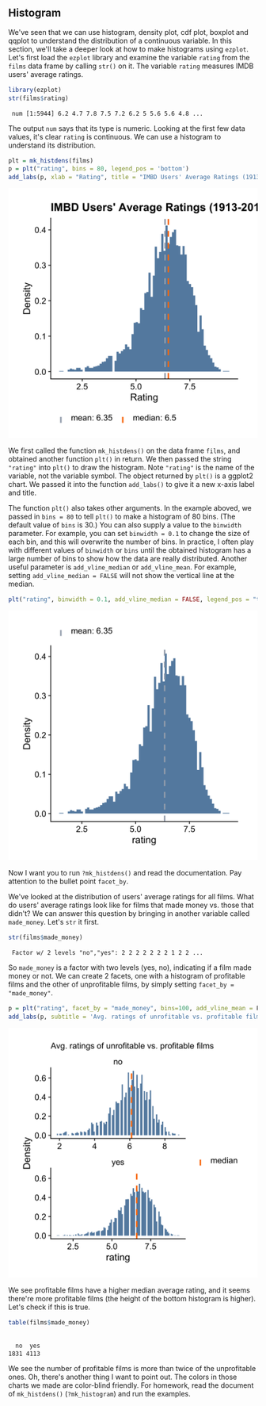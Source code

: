 ## Histogram

We've seen that we can use histogram, density plot, cdf plot, boxplot and qqplot to understand the distribution of a continuous variable. In this section, we'll take a deeper look at how to make histograms using `ezplot`. Let's first load the `ezplot` library and examine the variable `rating` from the `films` data frame by calling `str()` on it. The variable `rating` measures IMDB users' average ratings.


```r
library(ezplot)
str(films$rating)
```

```
 num [1:5944] 6.2 4.7 7.8 7.5 7.2 6.2 5 5.6 5.6 4.8 ...
```

The output `num` says that its type is numeric. Looking at the first few data values, it's clear `rating` is continuous. We can use a histogram to understand its distribution.


```r
plt = mk_histdens(films)
p = plt("rating", bins = 80, legend_pos = 'bottom') 
add_labs(p, xlab = "Rating", title = "IMBD Users' Average Ratings (1913-2014)")
```

![plot of chunk hist_rating_p1](images/hist_rating_p1-1.png)

We first called the function `mk_histdens()` on the data frame `films`, and 
obtained another function `plt()` in return. We then passed the string `"rating"` into `plt()` to draw the histogram. Note `"rating"` is the name of the variable, not the variable symbol. The object returned by `plt()` is a ggplot2 chart. We passed it into the function `add_labs()` to give it a new x-axis label and title. 

The function `plt()` also takes other arguments. In the example aboved, we passed in `bins = 80` to tell `plt()` to make a histogram of 80 bins. (The default value of `bins` is 30.) You can also supply a value to the `binwidth` parameter. For example, you can set `binwidth = 0.1` to change the size
of each bin, and this will overwrite the number of bins. In practice, I often play with different values of `binwidth` or `bins` until the obtained histogram has a large number of bins to show how the data are really distributed. Another useful parameter is `add_vline_median` or `add_vline_mean`. For example, setting `add_vline_median = FALSE` will not show the vertical line at the median.


```r
plt("rating", binwidth = 0.1, add_vline_median = FALSE, legend_pos = "top") 
```

![plot of chunk hist_rating_p2](images/hist_rating_p2-1.png)

Now I want you to run `?mk_histdens()` and read the documentation. Pay attention to the bullet point `facet_by`.

We've looked at the distribution of users' average ratings for all films. What do users' average ratings look like for films that made money vs. those that didn't? We can answer this question by bringing in another variable called 
`made_money`. Let's `str` it first.


```r
str(films$made_money)
```

```
 Factor w/ 2 levels "no","yes": 2 2 2 2 2 2 2 1 2 2 ...
```

So `made_money` is a factor with two levels (yes, no), indicating if a film made money or not. We can create 2 facets, one with a histogram of profitable films
and the other of unprofitable films, by simply setting `facet_by = "made_money"`. 


```r
p = plt("rating", facet_by = "made_money", bins=100, add_vline_mean = F)
add_labs(p, subtitle = 'Avg. ratings of unrofitable vs. profitable films')
```

![plot of chunk hist_rating_by_made_money](images/hist_rating_by_made_money-1.png)

We see profitable films have a higher median average rating, and it seems
there're more profitable films (the height of the bottom histogram is higher).
Let's check if this is true.


```r
table(films$made_money)
```

```

  no  yes 
1831 4113 
```

We see the number of profitable films is more than twice of the unprofitable 
ones. Oh, there's another thing I want to point out. The colors in those
charts we made are color-blind friendly. For homework, read the document of
`mk_histdens()` (`?mk_histogram`) and run the examples. 
